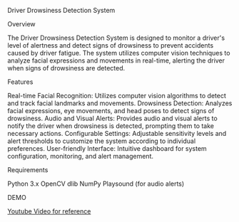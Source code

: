 Driver Drowsiness Detection System

Overview

The Driver Drowsiness Detection System is designed to monitor a driver's level of alertness and detect signs of drowsiness to prevent accidents caused by driver fatigue. The system utilizes computer vision techniques to analyze facial expressions and movements in real-time, alerting the driver when signs of drowsiness are detected.

Features

Real-time Facial Recognition: Utilizes computer vision algorithms to detect and track facial landmarks and movements.
Drowsiness Detection: Analyzes facial expressions, eye movements, and head poses to detect signs of drowsiness.
Audio and Visual Alerts: Provides audio and visual alerts to notify the driver when drowsiness is detected, prompting them to take necessary actions.
Configurable Settings: Adjustable sensitivity levels and alert thresholds to customize the system according to individual preferences.
User-friendly Interface: Intuitive dashboard for system configuration, monitoring, and alert management.

Requirements

Python 3.x
OpenCV
dlib
NumPy
Playsound (for audio alerts)

DEMO

[Youtube Video for reference](https://youtu.be/cpdpBAYaLOg?si=LAAlekj6Ug6rJrfs)
